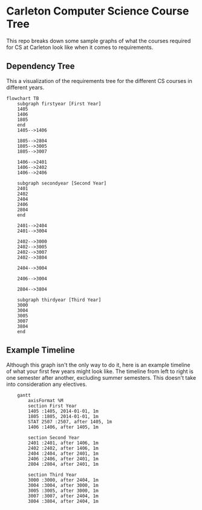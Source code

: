 # Carleton Computer Science Course Tree

This repo breaks down some sample graphs of what the courses required for CS at
Carleton look like when it comes to requirements.

## Dependency Tree

This a visualization of the requirements tree for the different CS courses in
different years.

```mermaid
flowchart TB
    subgraph firstyear [First Year]
    1405
    1406
    1805
    end
    1405-->1406

    1805-->2804
    1805-->3005
    1805-->3007

    1406-->2401
    1406-->2402
    1406-->2406

    subgraph secondyear [Second Year]
    2401
    2402
    2404
    2406
    2804
    end

    2401-->2404
    2401-->3004

    2402-->3000
    2402-->3005
    2402-->3007
    2402-->3804
    
    2404-->3004

    2406-->3004

    2804-->3804

    subgraph thirdyear [Third Year]
    3000
    3004
    3005
    3007
    3804
    end
```

## Example Timeline

Although this graph isn't the only way to do it, here is an example timeline of
what your first few years might look like. The timeline from left to right is
one semester after another, excluding summer semesters. This doesn't take into
consideration any electives.

```mermaid
    gantt
        axisFormat %M
        section First Year
        1405 :1405, 2014-01-01, 1m
        1805 :1805, 2014-01-01, 1m
        STAT 2507 :2507, after 1405, 1m
        1406 :1406, after 1405, 1m

        section Second Year
        2401 :2401, after 1406, 1m
        2402 :2402, after 1406, 1m
        2404 :2404, after 2401, 1m
        2406 :2406, after 2401, 1m
        2804 :2804, after 2401, 1m

        section Third Year
        3000 :3000, after 2404, 1m
        3004 :3004, after 3000, 1m
        3005 :3005, after 3000, 1m
        3007 :3007, after 2404, 1m
        3804 :3804, after 2404, 1m
```
